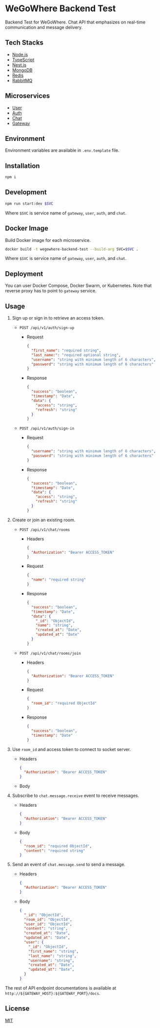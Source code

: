 # WeGoWhere Backend Test

Backend Test for WeGoWhere. Chat API that emphasizes on real-time communication and message delivery.

## Tech Stacks

- [Node.js](https://nodejs.org)
- [TypeScript](https://typescriptlang.org)
- [Nest.js](https://nestjs.com)
- [MongoDB](https://mongodb.com)
- [Redis](https://redis.io)
- [RabbitMQ](https://rabbitmq.com)

## Microservices

- [User](apps/user/)
- [Auth](apps/auth/)
- [Chat](apps/chat/)
- [Gateway](apps/gateway/)

## Environment

Environment variables are available in `.env.template` file.

## Installation

```zsh
npm i
```

## Development

```zsh
npm run start:dev $SVC
```

Where `$SVC` is service name of `gateway`, `user`, `auth`, and `chat`.

## Docker Image

Build Docker image for each microservice.

```zsh
docker build -t wegowhere-backend-test --build-arg SVC=$SVC .
```

Where `$SVC` is service name of `gateway`, `user`, `auth`, and `chat`.

## Deployment

You can user Docker Compose, Docker Swarm, or Kubernetes. Note that reverse proxy has to point to `gateway` service.

## Usage

1. Sign up or sign in to retrieve an access token.
    - `POST /api/v1/auth/sign-up`
      - Request

        ```json
        {
          "first_name": "required string",
          "last_name:": "required optional string",
          "username": "string with minimum length of 6 characters",
          "password": "string with minimum length of 6 characters"
        }
        ```

      - Response

        ```json
        {
          "success": "boolean",
          "timestamp": "Date",
          "data": {
            "access": "string",
            "refresh": "string"
          }
        }
        ```

    - `POST /api/v1/auth/sign-in`
      - Request

        ```json
        {
          "username": "string with minimum length of 6 characters",
          "password": "string with minimum length of 6 characters"
        }
        ```

      - Response

        ```json
        {
          "success": "boolean",
          "timestamp": "Date",
          "data": {
            "access": "string",
            "refresh": "string"
          }
        }
        ```

2. Create or join an existing room.
    - `POST /api/v1/chat/rooms`
      - Headers

        ```json
        {
          "Authorization": "Bearer ACCESS_TOKEN"
        }
        ```

      - Request

        ```json
        {
          "name": "required string"
        }
        ```

      - Response

        ```json
        {
          "success": "boolean",
          "timestamp": "Date",
          "data": {
            "_id": "ObjectId",
            "name": "string",
            "created_at": "Date",
            "updated_at": "Date"
          }
        }
        ```

    - `POST /api/v1/chat/rooms/join`
      - Headers

        ```json
        {
          "Authorization": "Bearer ACCESS_TOKEN"
        }
        ```

      - Request

        ```json
        {
          "room_id": "required ObjectId"
        }
        ```

      - Response

        ```json
        {
          "success": "boolean",
          "timestamp": "Date"
        }
        ```

3. Use `room_id` and access token to connect to socket server.
    - Headers

      ```json
      {
        "Authorization": "Bearer ACCESS_TOKEN"
      }
      ```

    - Body
4. Subscribe to `chat.message.receive` event to receive messages.
    - Headers

      ```json
      {
        "Authorization": "Bearer ACCESS_TOKEN"
      }
      ```

    - Body

      ```json
      {
        "room_id": "required ObjectId",
        "content": "required string"
      }
      ```

5. Send an event of `chat.message.send` to send a message.
    - Headers

      ```json
      {
        "Authorization": "Bearer ACCESS_TOKEN"
      }
      ```

    - Body

      ```json
      {
        "_id": "ObjectId",
        "room_id": "ObjectId",
        "user_id": "ObjectId",
        "content": "string",
        "created_at": "Date",
        "updated_at": "Date",
        "user": {
          "_id": "ObjectId",
          "first_name": "string",
          "last_name": "string",
          "username": "string",
          "created_at": "Date",
          "updated_at": "Date",
        }
      }
      ```

The rest of API endpoint documentations is available at `http://${GATEWAY_HOST}:${GATEWAY_PORT}/docs`.

## License

[MIT](LICENSE)
